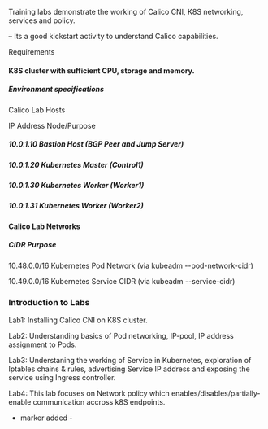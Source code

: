 Training labs demonstrate the working of Calico CNI, K8S networking, services and policy.

 – Its a good kickstart activity to understand Calico capabilities.

 Requirements

#### K8S cluster with sufficient CPU, storage and memory.

##### Environment specifications

Calico Lab Hosts

IP Address Node/Purpose

##### 10.0.1.10 Bastion Host (BGP Peer and Jump Server)

##### 10.0.1.20 Kubernetes Master (Control1)

##### 10.0.1.30 Kubernetes Worker (Worker1)

##### 10.0.1.31 Kubernetes Worker (Worker2)

#### Calico Lab Networks

##### CIDR Purpose

10.48.0.0/16 Kubernetes Pod Network (via kubeadm --pod-network-cidr)

10.49.0.0/16 Kubernetes Service CIDR (via kubeadm --service-cidr)

### Introduction to Labs

Lab1: Installing Calico CNI on K8S cluster.


Lab2: Understanding basics of Pod networking, IP-pool, IP address assignment to Pods.


Lab3: Understaning the working of Service in Kubernetes, exploration of Iptables chains & rules, advertising Service IP address and exposing the service using Ingress controller.


Lab4: This lab focuses on Network policy which enables/disables/partially-enable communication accross k8S endpoints.

- marker added -
